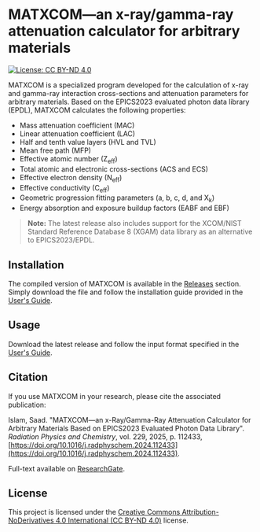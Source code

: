 # MATXCOM—an x-ray/gamma-ray attenuation calculator for arbitrary materials

[![License: CC BY-ND 4.0](https://img.shields.io/badge/License-CC%20BY--ND%204.0-lightgrey.svg)](https://creativecommons.org/licenses/by-nd/4.0/)

MATXCOM is a specialized program developed for the calculation of x-ray and gamma-ray interaction cross-sections and attenuation parameters for arbitrary materials. Based on the EPICS2023 evaluated photon data library (EPDL), MATXCOM calculates the following properties:
- Mass attenuation coefficient (MAC)
- Linear attenuation coefficient (LAC)
- Half and tenth value layers (HVL and TVL)
- Mean free path (MFP)
- Effective atomic number (Z<sub>eff</sub>)
- Total atomic and electronic cross-sections (ACS and ECS)
- Effective electron density (N<sub>eff</sub>)
- Effective conductivity (C<sub>eff</sub>)
- Geometric progression fitting parameters (a, b, c, d, and X<sub>k</sub>)
- Energy absorption and exposure buildup factors (EABF and EBF)

> **Note:** The latest release also includes support for the XCOM/NIST Standard Reference Database 8 (XGAM) data library as an alternative to EPICS2023/EPDL.

## Installation
The compiled version of MATXCOM is available in the [Releases](https://github.com/saad589/matxcom/releases) section. Simply download the file and follow the installation guide provided in the [User's Guide](https://saad589.github.io/matxcom/).

## Usage
Download the latest release and follow the input format specified in the [User's Guide](https://saad589.github.io/matxcom/).

## Citation
If you use MATXCOM in your research, please cite the associated publication:

Islam, Saad. "MATXCOM—an x-Ray/Gamma-Ray Attenuation Calculator for Arbitrary Materials Based on EPICS2023 Evaluated Photon Data Library". *Radiation Physics and Chemistry*, vol. 229, 2025, p. 112433, [https://doi.org/10.1016/j.radphyschem.2024.112433](https://doi.org/10.1016/j.radphyschem.2024.112433).

Full-text available on [ResearchGate](https://www.researchgate.net/publication/386224289_MATXCOM-an_x-raygamma-ray_attenuation_calculator_for_arbitrary_materials_based_on_EPICS2023_evaluated_photon_data_library). 

## License
This project is licensed under the [Creative Commons Attribution-NoDerivatives 4.0 International (CC BY-ND 4.0)](https://creativecommons.org/licenses/by-nd/4.0/) license.
